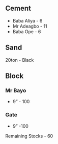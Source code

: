 ## Cement 
- Baba Aliya - 6
- Mr Adeagbo - 11
- Baba Ope - 6
## Sand 
20ton - Black
## Block 
### Mr Bayo
- 9” - 100
### Gate 
- 9” -100


Remaining Stocks - 60